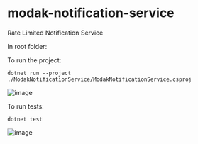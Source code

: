 # modak-notification-service
Rate Limited Notification Service

In root folder:

To run the project:
```
dotnet run --project ./ModakNotificationService/ModakNotificationService.csproj
```

![image](https://github.com/julifacha/modak-notification-service/assets/41644643/9eaf380d-85a1-4b5c-ad8f-52097a3b0de9)

To run tests:

```
dotnet test
```

![image](https://github.com/julifacha/modak-notification-service/assets/41644643/d689403e-cb1c-460a-b3e3-f506726f62ba)

